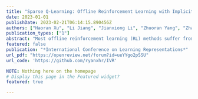 ```yaml
---
title: "Sparse Q-Learning: Offline Reinforcement Learning with Implicit Value Regularization"
date: 2023-01-01
publishDate: 2023-02-21T06:14:15.890456Z
authors: ["Haoran Xu", "Li Jiang", "Jianxiong Li", "Zhuoran Yang", "Zhaoran Wang", "Victor Wai Kin Chan", "Xianyuan Zhan"]
publication_types: ["1"]
abstract: "Most offline reinforcement learning (RL) methods suffer from the trade-off between improving the policy to surpass the behavior policy and constraining the policy to limit the deviation from the behavior policy as computing Q-values using out-of-distribution (OOD) actions will suffer from errors due to distributional shift. The recent proposed In-sample Learning paradigm (i.e., IQL), which improves the policy by quantile regression using only data samples, shows great promise because it learns an optimal policy without querying the value function of any unseen actions. However, it remains unclear how this type of method handles the distributional shift in learning the value function. In this work, we make a key finding that the in-sample learning paradigm arises under the Implicit Value Regularization (IVR) framework. This gives a deeper understanding of why the in-sample learning paradigm works, i.e., it applies implicit value regularization to the policy. Based on the IVR framework, we further propose two practical algorithms, Sparse Q-learning (SQL) and Exponential Q-learning (EQL), which adopt the same value regularization used in existing works, but in a complete in-sample manner. Compared with IQL, we find that our algorithms introduce sparsity in learning the value function, making them more robust in noisy data regimes. We also verify the effectiveness of SQL and EQL on D4RL benchmark datasets and show the benefits of in-sample learning by comparing them with CQL in small data regimes. Code is available at https://github.com/ryanxhr/IVR."
featured: false
publication: "*International Conference on Learning Representations*"
url_pdf: "https://openreview.net/forum?id=ueYYgo2pSSU"
url_code: 'https://github.com/ryanxhr/IVR'

NOTE: Nothing here on the homepage
# Display this page in the Featured widget?
featured: true

---
```


